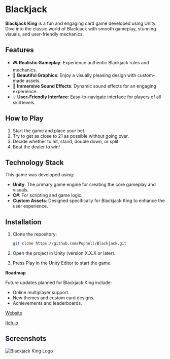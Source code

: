 # Blackjack

**Blackjack King** is a fun and engaging card game developed using Unity. Dive into the classic world of Blackjack with smooth gameplay, stunning visuals, and user-friendly mechanics.

## Features

- 🎮 **Realistic Gameplay**: Experience authentic Blackjack rules and mechanics.
- 🎨 **Beautiful Graphics**: Enjoy a visually pleasing design with custom-made assets.
- 🎵 **Immersive Sound Effects**: Dynamic sound effects for an engaging experience.
- 💡 **User-Friendly Interface**: Easy-to-navigate interface for players of all skill levels.

## How to Play

1. Start the game and place your bet.
2. Try to get as close to 21 as possible without going over.
3. Decide whether to hit, stand, double down, or split.
4. Beat the dealer to win!

## Technology Stack

This game was developed using:
- **Unity**: The primary game engine for creating the core gameplay and visuals.
- **C#**: For scripting and game logic.
- **Custom Assets**: Designed specifically for Blackjack King to enhance the user experience.

## Installation

1. Clone the repository:
   ```bash
   git clone https://github.com/Puphell/Blackjack.git

2. Open the project in Unity (version X.X.X or later).

3. Press Play in the Unity Editor to start the game.

**Roadmap**

Future updates planned for Blackjack King include:

- Online multiplayer support.
- New themes and custom card designs.
- Achievements and leaderboards.   

[Website](https://pereffect-fuwn.b12sites.com/)

[Itch.io](https://pereffectdev.itch.io/blackjack)

## Screenshots

![Blackjack King Logo](Assets/Sprites/Blackjack%20King%20logo.png)
